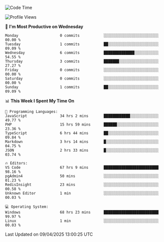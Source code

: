 <!--START_SECTION:waka-->
![Code Time](http://img.shields.io/badge/Code%20Time-4%2C585%20hrs%2017%20mins-blue)

![Profile Views](http://img.shields.io/badge/Profile%20Views-8-blue)

📅 **I'm Most Productive on Wednesday** 

```text
Monday                   0 commits           ░░░░░░░░░░░░░░░░░░░░░░░░░   00.00 % 
Tuesday                  1 commits           ██░░░░░░░░░░░░░░░░░░░░░░░   09.09 % 
Wednesday                6 commits           ██████████████░░░░░░░░░░░   54.55 % 
Thursday                 3 commits           ███████░░░░░░░░░░░░░░░░░░   27.27 % 
Friday                   0 commits           ░░░░░░░░░░░░░░░░░░░░░░░░░   00.00 % 
Saturday                 0 commits           ░░░░░░░░░░░░░░░░░░░░░░░░░   00.00 % 
Sunday                   1 commits           ██░░░░░░░░░░░░░░░░░░░░░░░   09.09 % 
```


📊 **This Week I Spent My Time On** 

```text
💬 Programming Languages: 
JavaScript               34 hrs 2 mins       ████████████░░░░░░░░░░░░░   49.77 % 
PHP                      15 hrs 59 mins      ██████░░░░░░░░░░░░░░░░░░░   23.36 % 
TypeScript               6 hrs 44 mins       ██░░░░░░░░░░░░░░░░░░░░░░░   09.84 % 
Markdown                 3 hrs 14 mins       █░░░░░░░░░░░░░░░░░░░░░░░░   04.75 % 
JSON                     2 hrs 33 mins       █░░░░░░░░░░░░░░░░░░░░░░░░   03.74 % 

🔥 Editors: 
VS Code                  67 hrs 9 mins       █████████████████████████   98.16 % 
pgAdmin4                 50 mins             ░░░░░░░░░░░░░░░░░░░░░░░░░   01.23 % 
RedisInsight             23 mins             ░░░░░░░░░░░░░░░░░░░░░░░░░   00.58 % 
Unknown Editor           1 min               ░░░░░░░░░░░░░░░░░░░░░░░░░   00.03 % 

💻 Operating System: 
Windows                  68 hrs 23 mins      █████████████████████████   99.97 % 
Linux                    1 min               ░░░░░░░░░░░░░░░░░░░░░░░░░   00.03 % 
```


 Last Updated on 09/04/2025 13:00:25 UTC
<!--END_SECTION:waka-->
